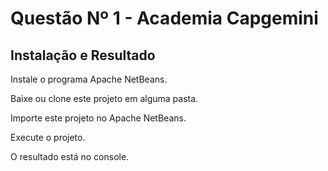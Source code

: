 # Questão Nº 1 - Academia Capgemini

## Instalação e Resultado

Instale o programa Apache NetBeans.

Baixe ou clone este projeto em alguma pasta.

Importe este projeto no Apache NetBeans.

Execute o projeto.

O resultado está no console.
